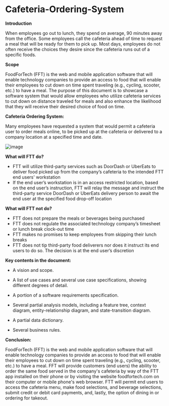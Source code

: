 # Cafeteria-Ordering-System

**Introduction**

When employees go out to lunch, they spend on average, 90 minutes away from the office. Some employees call the cafeteria ahead of time to request a meal that will be ready for them to pick up. Most days, employees do not often receive the choices they desire since the cafeteria runs out of a specific foods.

**Scope**

FoodForTech (FFT) is the web and mobile application software that will enable technology companies to provide an access to food that will enable their employees to cut down on time spent traveling (e.g., cycling, scooter, etc.) to have a meal. The purpose of this document is to showcase a software system that would allow employees who utilize cafeteria services to cut down on distance traveled for meals and also enhance the likelihood that they will receive their desired choice of food on time.

**Cafeteria Ordering System:**

Many employees have requested a system that would permit a cafeteria user to order meals online, to be picked up at the cafeteria or delivered to a company location at a specified time and date.

![image](https://lh4.googleusercontent.com/RYAQIIYPli1jC9aKJe8BW8eex2Mvo9CXjI3xm9Wlq3l7MVs_IF-2-c90PXqXcVMKp3MLUdgR7dDjyqHMAbRo693cGbJkog2SLXW9GUXs2xaolhPEmPjq35Mxq_WigcjcIVAOer7H)

**What will FTT do?** 
*	FTT will utilize third-party services such as DoorDash or UberEats to deliver food picked up from the company’s cafeteria to the intended FTT end users' workstation
*	If the end user’s workstation is in an access restricted location, based on the end user’s instruction, FTT will relay the message and instruct the third-party service DoorDash or UberEats delivery person to await the end user at the specified food drop-off location

**What will FTT not do?** 
*	FTT does not prepare the meals or beverages being purchased 
*	FTT does not regulate the associated technology company’s timesheet or lunch break clock-out time
*	FTT makes no promises to keep employees from skipping their lunch breaks
*	FTT does not tip third-party food deliverers nor does it instruct its end users to do so. The decision is at the end user’s discretion

**Key contents in the document:**

* A vision and scope.

* A list of use cases and several use case specifications, showing different degrees of detail.

* A portion of a software requirements specification.

* Several partial analysis models, including a feature tree, context diagram, entity-relationship diagram, and state-transition diagram.

* A partial data dictionary.

* Several business rules.

**Conclusion:**

FoodForTech (FFT) is the web and mobile application software that will enable technology companies to provide an access to food that will enable their employees to cut down on time spent traveling (e.g., cycling, scooter, etc.) to have a meal. FFT will provide customers (end users) the ability to order the same food served in the company's cafeteria by way of the FTT app installed on their phone or by visiting the website foodfortech.com on their computer or mobile phone's web browser. FTT will permit end users to access the cafeteria menu, make food selections, and beverage selections, submit credit or debit card payments, and, lastly, the option of dining in or ordering for takeout.
